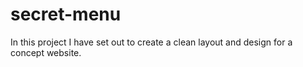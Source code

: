 # secret-menu

In this project I have set out to create a clean layout and design for a concept website. 
